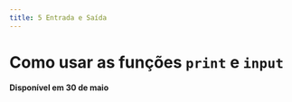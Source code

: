 ```yaml
---
title: 5 Entrada e Saída
---
```


# Como usar as funções `print` e `input`

**Disponível em 30 de maio**